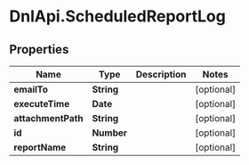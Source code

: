 # DnlApi.ScheduledReportLog

## Properties
Name | Type | Description | Notes
------------ | ------------- | ------------- | -------------
**emailTo** | **String** |  | [optional] 
**executeTime** | **Date** |  | [optional] 
**attachmentPath** | **String** |  | [optional] 
**id** | **Number** |  | [optional] 
**reportName** | **String** |  | [optional] 


